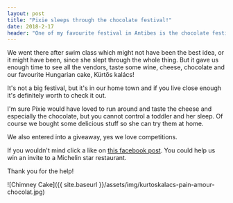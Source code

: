 ```yaml
---
layout: post
title: "Pixie sleeps through the chocolate festival!"
date: 2018-2-17
header: "One of my favourite festival in Antibes is the chocolate festival. Yes, who wouldn't like to try out a few artisanal chocolate and a few other products."
---
```

We went there after swim class which might not have been the best idea, or it might have been, since she slept through the whole thing. But it gave us enough time to see all the vendors, taste some wine, cheese, chocolate and our favourite Hungarian cake, Kürtős kalács!

It's not a big festival, but it's in our home town and if you live close enough it's definitely worth to check it out.

I'm sure Pixie would have loved to run around and taste the cheese and especially the chocolate, but you cannot control a toddler and her sleep. Of course we bought some delicious stuff so she can try them at home.

We also entered into a giveaway, yes we love competitions.

If you wouldn't mind click a like on [this facebook post](https://www.facebook.com/photo.php?fbid=10156202693203385&set=a.10150754857178385.462684.763168384&type=3&theater&notif_t=feedback_reaction_generic&notif_id=1518874910305781). You could help us win an invite to a Michelin star restaurant.

Thank you for the help!

![Chimney Cake]({{ site.baseurl }}/assets/img/kurtoskalacs-pain-amour-chocolat.jpg)
